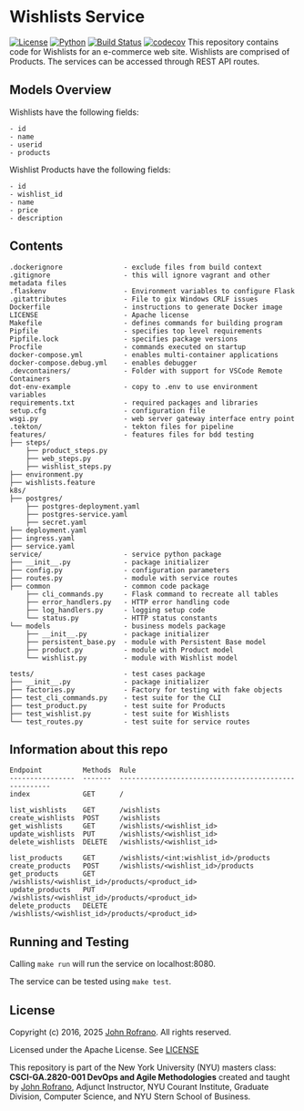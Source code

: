 # Wishlists Service

[![License](https://img.shields.io/badge/License-Apache_2.0-blue.svg)](https://opensource.org/licenses/Apache-2.0)
[![Python](https://img.shields.io/badge/Language-Python-blue.svg)](https://python.org/)
[![Build Status](https://github.com/CSCI-GA-2820-SP25-003/wishlists/actions/workflows/workflow.yml/badge.svg)](https://github.com/CSCI-GA-2820-SP25-003/wishlists/actions)
[![codecov](https://codecov.io/gh/CSCI-GA-2820-SP25-003/wishlists/graph/badge.svg?token=39H36Y8ODQ)](https://codecov.io/gh/CSCI-GA-2820-SP25-003/wishlists)
This repository contains code for Wishlists for an e-commerce web site. Wishlists are comprised of Products. The services can be accessed through REST API routes.

## Models Overview

Wishlists have the following fields:

```text
- id
- name
- userid
- products
```

Wishlist Products have the following fields:

```text
- id
- wishlist_id
- name
- price
- description
```

## Contents

```text
.dockerignore               - exclude files from build context
.gitignore                  - this will ignore vagrant and other metadata files
.flaskenv                   - Environment variables to configure Flask
.gitattributes              - File to gix Windows CRLF issues
Dockerfile                  - instructions to generate Docker image
LICENSE                     - Apache license
Makefile                    - defines commands for building program
Pipfile                     - specifies top level requirements
Pipfile.lock                - specifies package versions
Procfile                    - commands executed on startup
docker-compose.yml          - enables multi-container applications
docker-compose.debug.yml    - enables debugger
.devcontainers/             - Folder with support for VSCode Remote Containers
dot-env-example             - copy to .env to use environment variables
requirements.txt            - required packages and libraries
setup.cfg                   - configuration file
wsgi.py                     - web server gateway interface entry point
.tekton/                    - tekton files for pipeline
features/                   - features files for bdd testing
├── steps/
    ├── product_steps.py
    ├── web_steps.py
    ├── wishlist_steps.py
├── environment.py
├── wishlists.feature
k8s/
├── postgres/
    ├── postgres-deployment.yaml
    ├── postgres-service.yaml
    ├── secret.yaml
├── deployment.yaml
├── ingress.yaml
├── service.yaml
service/                    - service python package
├── __init__.py             - package initializer
├── config.py               - configuration parameters
├── routes.py               - module with service routes
├── common                  - common code package
    ├── cli_commands.py     - Flask command to recreate all tables
    ├── error_handlers.py   - HTTP error handling code
    ├── log_handlers.py     - logging setup code
    └── status.py           - HTTP status constants
└── models                  - business models package
    ├── __init__.py         - package initializer
    ├── persistent_base.py  - module with Persistent Base model
    ├── product.py          - module with Product model
    └── wishlist.py         - module with Wishlist model

tests/                      - test cases package
├── __init__.py             - package initializer
├── factories.py            - Factory for testing with fake objects
├── test_cli_commands.py    - test suite for the CLI
├── test_product.py         - test suite for Products
├── test_wishlist.py        - test suite for Wishlists
└── test_routes.py          - test suite for service routes
```

## Information about this repo

```text
Endpoint          Methods  Rule
----------------  -------  -----------------------------------------------------
index             GET      /

list_wishlists    GET      /wishlists
create_wishlists  POST     /wishlists
get_wishlists     GET      /wishlists/<wishlist_id>
update_wishlists  PUT      /wishlists/<wishlist_id>
delete_wishlists  DELETE   /wishlists/<wishlist_id>

list_products     GET      /wishlists/<int:wishlist_id>/products
create_products   POST     /wishlists/<wishlist_id>/products
get_products      GET      /wishlists/<wishlist_id>/products/<product_id>
update_products   PUT      /wishlists/<wishlist_id>/products/<product_id>
delete_products   DELETE   /wishlists/<wishlist_id>/products/<product_id>
```

## Running and Testing

Calling `make run` will run the service on localhost:8080.

The service can be tested using `make test`.

## License

Copyright (c) 2016, 2025 [John Rofrano](https://www.linkedin.com/in/JohnRofrano/). All rights reserved.

Licensed under the Apache License. See [LICENSE](LICENSE)

This repository is part of the New York University (NYU) masters class: **CSCI-GA.2820-001 DevOps and Agile Methodologies** created and taught by [John Rofrano](https://cs.nyu.edu/~rofrano/), Adjunct Instructor, NYU Courant Institute, Graduate Division, Computer Science, and NYU Stern School of Business.

